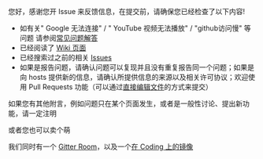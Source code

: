 您好，感谢您开 Issue 来反馈信息，在提交前，请确保您已经检查了以下内容!
- 如有关" Google 无法连接" / " YouTube 视频无法播放" / "github访问慢" 等问题 请参阅[常见问题解答](https://github.com/racaljk/hosts/wiki/The-hosts-FAQ)
- 已经阅读了 [Wiki 页面](https://github.com/racaljk/hosts/wiki)
- 已经搜索过之前的相关 [Issues](https://github.com/racaljk/hosts/search?type=Issues)
- 如果是报告问题，请确认问题可以复现并且没有重复报告同一个问题；如果是向 hosts 提供新的信息，请确认所提供信息的来源以及相关许可协议；欢迎使用 Pull Requests 功能（可以通过[直接编辑文件](https://github.com/racaljk/hosts/edit/master/hosts)的方式来提交）

如果您有其他附言，例如问题只在某个页面发生，或者是一般性讨论、提出新功能，请一定注明

或者您也可以卖个萌

我们同时有一个 [Gitter Room](https://gitter.im/racaljk/hosts)，以及一个[在 Coding 上的镜像](https://coding.net/u/scaffrey/p/hosts)
